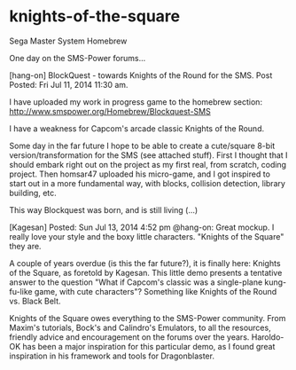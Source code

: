 # knights-of-the-square
Sega Master System Homebrew

One day on the SMS-Power forums...

[hang-on] BlockQuest - towards Knights of the Round for the SMS. Post Posted: Fri Jul 11, 2014 11:30 am.

I have uploaded my work in progress game to the homebrew section: http://www.smspower.org/Homebrew/Blockquest-SMS

I have a weakness for Capcom's arcade classic Knights of the Round.

Some day in the far future I hope to be able to create a cute/square 8-bit version/transformation for the SMS (see attached stuff). First I thought that I should embark right out on the project as my first real, from scratch, coding project. Then homsar47 uploaded his micro-game, and I got inspired to start out in a more fundamental way, with blocks, collision detection, library building, etc.

This way Blockquest was born, and is still living (...)
 
[Kagesan] Posted: Sun Jul 13, 2014 4:52 pm
@hang-on: Great mockup. I really love your style and the boxy little characters. "Knights of the Square" they are.

A couple of years overdue (is this the far future?), it is finally here: Knights of the Square, as foretold by Kagesan. This little demo presents a tentative answer to the question "What if Capcom's classic was a single-plane kung-fu-like game, with cute characters"? Something like Knights of the Round vs. Black Belt.

Knights of the Square owes everything to the SMS-Power community. From Maxim's tutorials, Bock's and Calindro's Emulators, to all the resources, friendly advice and encouragement on the forums over the years. Haroldo-OK has been a major inspiration for this particular demo, as I found great inspiration in his framework and tools for Dragonblaster.
